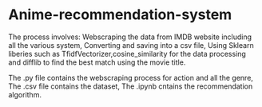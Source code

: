 # Anime-recommendation-system
The process involves: Webscraping the data from IMDB website including all the various system, 
Converting and saving into a csv file, 
Using Sklearn liberies such as TfidfVectorizer,cosine_similarity for the data processing 
and difflib to find the best match using the movie title.

The .py file contains the webscraping process for action and all the genre, 
The .csv file contains the dataset, 
The .ipynb cntains the recommendation algorithm.
